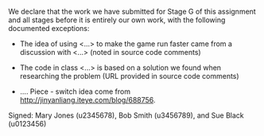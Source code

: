 We declare that the work we have submitted for Stage G of this assignment and all stages before it is entirely our own work, with the following documented exceptions:

* The idea of using <...> to make the game run faster came from a discussion with <...> (noted in source code comments)

* The code in class <...> is based on a solution we found when researching the problem (URL provided in source code comments)

* ....
Piece - switch idea come from http://jinyanliang.iteye.com/blog/688756.

Signed: Mary Jones (u2345678), Bob Smith (u3456789), and Sue Black (u0123456)
